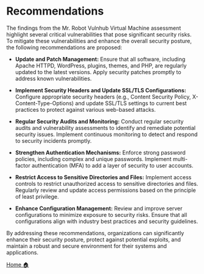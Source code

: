 # **Recommendations**

The findings from the Mr. Robot Vulnhub Virtual Machine assessment highlight several critical vulnerabilities that pose significant security risks. To mitigate these vulnerabilities and enhance the overall security posture, the following recommendations are proposed:

- **Update and Patch Management:** Ensure that all software, including Apache HTTPD, WordPress, plugins, themes, and PHP, are regularly updated to the latest versions. Apply security patches promptly to address known vulnerabilities.

- **Implement Security Headers and Update SSL/TLS Configurations:** Configure appropriate security headers (e.g., Content Security Policy, X-Content-Type-Options) and update SSL/TLS settings to current best practices to protect against various web-based attacks.

- **Regular Security Audits and Monitoring:** Conduct regular security audits and vulnerability assessments to identify and remediate potential security issues. Implement continuous monitoring to detect and respond to security incidents promptly.

- **Strengthen Authentication Mechanisms:** Enforce strong password policies, including complex and unique passwords. Implement multi-factor authentication (MFA) to add a layer of security to user accounts.

- **Restrict Access to Sensitive Directories and Files:** Implement access controls to restrict unauthorized access to sensitive directories and files. Regularly review and update access permissions based on the principle of least privilege.

- **Enhance Configuration Management:** Review and improve server configurations to minimize exposure to security risks. Ensure that all configurations align with industry best practices and security guidelines.

By addressing these recommendations, organizations can significantly enhance their security posture, protect against potential exploits, and maintain a robust and secure environment for their systems and applications.


<div class="button-container" markdown="1">

<a href="/Career-Simulation-4/" class="md-button md-button--secondary">Home 🏠</a>


</div>
